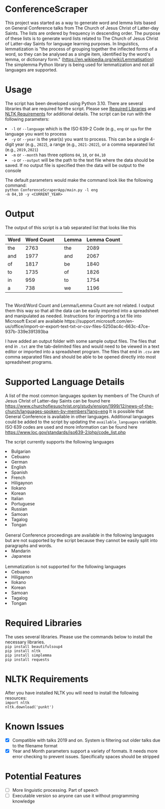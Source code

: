 # ConferenceScraper

This project was started as a way to generate word and lemma lists based on 
General Conference talks from The Church of Jesus Christ of Latter-day Saints. 
The lists are ordered by frequency in descending order. The purpose of these 
lists is to generate word lists related to The Church of Jesus Christ of 
Latter-day Saints for language learning purposes. 
In linguistics, lemmatization is "the process of grouping together the inflected 
forms of a word, so they can be analysed as a single item, identified by the 
word's lemma, or dictionary form." (https://en.wikipedia.org/wiki/Lemmatisation) 
The simplemma Python library is being used for lemmatization and not all 
languages are supported.

# Usage

The script has been developed using Python 3.10. There are several libraries 
that are required for the script. Please see 
[Required Libraries](#required-libraries) and 
[NLTK Requirements](#nltk-requirements) for additional details. The script can 
be run with the following parameters:
<li><code>-l</code> or <code>--language</code> which is the ISO 639-2 Code 
(e.g., <code>eng</code> or <code>spa</code>
for the language you want to process</li>
<li><code>-y</code> or <code>--year</code> is the year(s) you want to process. 
This can be a single 4-digit year (e.g., <code>2022</code>), a range (e.g., 
<code>2021-2022</code>), or a comma separated list 
(e.g., <code>2019,2021</code>)</li>
<li><code>-m</code> or <code>--month</code> has three options <code>04</code>,
<code>10</code>, or <code>04,10</code></li>
<li><code>-o</code> or <code>--output</code> will be the path to the text file
where the data should be saved. If no output file is specified then the 
data will be output to the console</li>

The default parameters would make the command look like the following 
command:<br>
<code>python ConferenceScraperApp/_main_.py -l eng -m 04,10 -y <CURRENT_YEAR></code>

# Output
The output of this script is a tab separated list that looks like this<br>

| Word | Word Count |     | Lemma | Lemma Count |
|------|------------|-----|-------|-------------|
| the  | 2763       |     | the   | 2089        |
| and  | 1977	     |     | and   | 2067        |
| of	| 1817	     |     | be	   | 1840        |
| to   | 1735       |     | of    | 1826        |
| in   | 959	     |     | to    | 1754        |
| a    | 738	     |     | we	   | 1196        |
<br>
The Word/Word Count and Lemma/Lemma Count are not related. I output them this
way so that all the data can be easily imported into a spreadsheet and 
manipulated as needed. Instructions for importing a txt file into Microsoft 
Excel are available https://support.microsoft.com/en-us/office/import-or-export-text-txt-or-csv-files-5250ac4c-663c-47ce-937b-339e391393ba 

I have added an output folder with some sample output files. The files that 
end in <code>.txt</code> are the tab-delimited files and would need to be viewed 
in a text editor or imported into a spreadsheet program. The files that end in 
<code>.csv</code> are comma separated files and should be able to be opened 
directly into most spreadsheet programs.
# Supported Language Details

A list of the most common languages spoken by members of The Church of Jesus 
Christ of Latter-day Saints can be found here 
https://www.churchofjesuschrist.org/study/ensign/1999/12/news-of-the-church/languages-spoken-by-members?lang=eng 
It is possible that General Conference is available in other languages. 
Additional languages could be added to the script by updating the 
<code>available_languages</code> variable. ISO 639 codes are used and more 
information can be found here https://www.loc.gov/standards/iso639-2/php/code_list.php

The script currently supports the following languages
<li>Bulgarian</li>
<li>Cebuano</li>
<li>German</li>
<li>English</li>
<li>Spanish</li>
<li>French</li>
<li>Hiligaynon</li>
<li>Ilokano</li>
<li>Korean</li>
<li>Italian</li>
<li>Portuguese</li>
<li>Russian</li>
<li>Samoan</li>
<li>Tagalog</li>
<li>Tongan</li>
<br>
General Conference proceedings are available in the following languages but are 
not supported by the script because they cannot be easily split into paragraphs 
and words.
<li>Mandarin</li>
<li>Japanese</li>
<br>
Lemmatization is not supported for the following languages
<li>Cebuano</li>
<li>Hiligaynon</li>
<li>Ilokano</li>
<li>Korean</li>
<li>Samoan</li>
<li>Tagalog</li>
<li>Tongan</li>

# Required Libraries

The uses several libraries. Please use the commands below to install the 
necessary libraries.<br>
<code>pip install beautifulsoup4</code><br>
<code>pip install nltk</code><br>
<code>pip install simplemma</code><br>
<code>pip install requests</code><br>

# NLTK Requirements

After you have installed NLTK you will need to install the following 
resources:
<br>
<code>import nltk</code><br>
<code>nltk.download('punkt')</code>

# Known Issues

- [X] Compatible with talks 2019 and on. System is filtering out older talks
  due to the filename format<br>
- [X] Year and Month parameters support a variety of formats. It needs more
  error checking to prevent issues. Specifically spaces should be stripped

# Potential Features
- [ ] More linguistic processing. Part of speech
- [ ] Executable version so anyone can use it without programming knowledge
